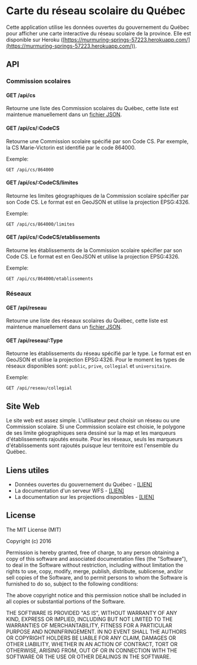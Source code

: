 Carte du réseau scolaire du Québec
=========

Cette application utilise les données ouvertes du gouvernement du Québec pour afficher une carte interactive du réseau scolaire de la province. Elle est disponible sur Heroku ([https://murmuring-springs-57223.herokuapp.com/](https://murmuring-springs-57223.herokuapp.com/)).

## API

### Commission scolaires

#### GET /api/cs
Retourne une liste des Commission scolaires du Québec, cette liste est maintenue manuellement dans un [fichier JSON](app/models/MELS_CS.json).

#### GET /api/cs/:CodeCS
Retourne une Commission scolaire spécifié par son Code CS. Par exemple, la CS Marie-Victorin est identifié par le code 864000.

Exemple:
```
GET /api/cs/864000
```

#### GET /api/cs/:CodeCS/limites
Retourne les limites géographiques de la Commission scolaire spécifier par son Code CS. Le format est en GeoJSON et utilise la projection EPSG:4326.

Exemple:
```
GET /api/cs/864000/limites
```

#### GET /api/cs/:CodeCS/etablissements
Retourne les établissements de la Commission scolaire spécifier par son Code CS. Le format est en GeoJSON et utilise la projection EPSG:4326.

Exemple:
```
GET /api/cs/864000/etablissements
```

### Réseaux

#### GET /api/reseau
Retourne une liste des réseaux scolaires du Québec, cette liste est maintenue manuellement dans un [fichier JSON](app/models/MELS_RESEAUX.json).

#### GET /api/reseau/:Type
Retourne les établissements du réseau spécifié par le type. Le format est en GeoJSON et utilise la projection EPSG:4326. Pour le moment les types de réseaux disponibles sont: ```public```, ```prive```, ```collegial``` et ```universitaire```.

Exemple:
```
GET /api/reseau/collegial
```

## Site Web
Le site web est assez simple. L'utilisateur peut choisir un réseau ou une Commission scolaire. Si une Commission scolaire est choisie, le polygone de ses limite géographiques sera dessiné sur la map et les marqueurs d'établissements rajoutés ensuite. Pour les réseaux, seuls les marqueurs d'établissements sont rajoutés puisque leur territoire est l'ensemble du Québec.

## Liens utiles

* Données ouvertes du gouvernement du Québec - [[LIEN]](https://www.donneesquebec.ca/fr/)
* La documentation d'un serveur WFS - [[LIEN]](http://docs.geoserver.org/stable/en/user/services/wfs/reference.html)
* La documentation sur les projections disponibles - [[LIEN]](http://spatialreference.org/)

## License
The MIT License (MIT)

Copyright (c) 2016

Permission is hereby granted, free of charge, to any person obtaining a copy of
this software and associated documentation files (the "Software"), to deal in
the Software without restriction, including without limitation the rights to
use, copy, modify, merge, publish, distribute, sublicense, and/or sell copies of
the Software, and to permit persons to whom the Software is furnished to do so,
subject to the following conditions:

The above copyright notice and this permission notice shall be included in all
copies or substantial portions of the Software.

THE SOFTWARE IS PROVIDED "AS IS", WITHOUT WARRANTY OF ANY KIND, EXPRESS OR
IMPLIED, INCLUDING BUT NOT LIMITED TO THE WARRANTIES OF MERCHANTABILITY, FITNESS
FOR A PARTICULAR PURPOSE AND NONINFRINGEMENT. IN NO EVENT SHALL THE AUTHORS OR
COPYRIGHT HOLDERS BE LIABLE FOR ANY CLAIM, DAMAGES OR OTHER LIABILITY, WHETHER
IN AN ACTION OF CONTRACT, TORT OR OTHERWISE, ARISING FROM, OUT OF OR IN
CONNECTION WITH THE SOFTWARE OR THE USE OR OTHER DEALINGS IN THE SOFTWARE.